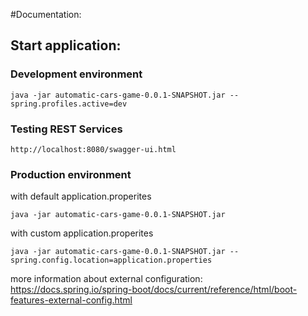 #Documentation:

## Start application:
### Development environment
```
java -jar automatic-cars-game-0.0.1-SNAPSHOT.jar --spring.profiles.active=dev
```

### Testing REST Services
```
http://localhost:8080/swagger-ui.html
```

### Production environment
with default application.properites
```
java -jar automatic-cars-game-0.0.1-SNAPSHOT.jar
```
with custom application.properites
```
java -jar automatic-cars-game-0.0.1-SNAPSHOT.jar --spring.config.location=application.properties
```
more information about external configuration:
https://docs.spring.io/spring-boot/docs/current/reference/html/boot-features-external-config.html